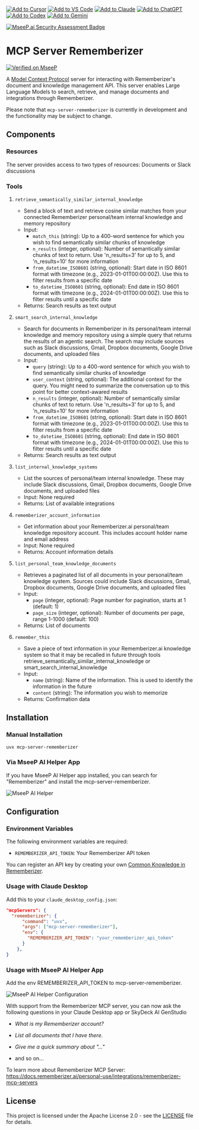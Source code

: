 [![Add to Cursor](https://fastmcp.me/badges/cursor_dark.svg)](https://fastmcp.me/MCP/Details/907/rememberizer)
[![Add to VS Code](https://fastmcp.me/badges/vscode_dark.svg)](https://fastmcp.me/MCP/Details/907/rememberizer)
[![Add to Claude](https://fastmcp.me/badges/claude_dark.svg)](https://fastmcp.me/MCP/Details/907/rememberizer)
[![Add to ChatGPT](https://fastmcp.me/badges/chatgpt_dark.svg)](https://fastmcp.me/MCP/Details/907/rememberizer)
[![Add to Codex](https://fastmcp.me/badges/codex_dark.svg)](https://fastmcp.me/MCP/Details/907/rememberizer)
[![Add to Gemini](https://fastmcp.me/badges/gemini_dark.svg)](https://fastmcp.me/MCP/Details/907/rememberizer)

[![MseeP.ai Security Assessment Badge](https://mseep.net/pr/skydeckai-mcp-server-rememberizer-badge.png)](https://mseep.ai/app/skydeckai-mcp-server-rememberizer)

# MCP Server Rememberizer

[![Verified on MseeP](https://mseep.ai/badge.svg)](https://mseep.ai/app/fe7a40fd-30c1-4767-84f9-d33bf997497e)

A [Model Context Protocol](https://www.anthropic.com/news/model-context-protocol) server for interacting with Rememberizer's document and knowledge management API. This server enables Large Language Models to search, retrieve, and manage documents and integrations through Rememberizer.

Please note that `mcp-server-rememberizer` is currently in development and the functionality may be subject to change.

## Components

### Resources

The server provides access to two types of resources: Documents or Slack discussions

### Tools

1. `retrieve_semantically_similar_internal_knowledge`

    - Send a block of text and retrieve cosine similar matches from your connected Rememberizer personal/team internal knowledge and memory repository
    - Input:
        - `match_this` (string): Up to a 400-word sentence for which you wish to find semantically similar chunks of knowledge
        - `n_results` (integer, optional): Number of semantically similar chunks of text to return. Use 'n_results=3' for up to 5, and 'n_results=10' for more information
        - `from_datetime_ISO8601` (string, optional): Start date in ISO 8601 format with timezone (e.g., 2023-01-01T00:00:00Z). Use this to filter results from a specific date
        - `to_datetime_ISO8601` (string, optional): End date in ISO 8601 format with timezone (e.g., 2024-01-01T00:00:00Z). Use this to filter results until a specific date
    - Returns: Search results as text output

2. `smart_search_internal_knowledge`

    - Search for documents in Rememberizer in its personal/team internal knowledge and memory repository using a simple query that returns the results of an agentic search. The search may include sources such as Slack discussions, Gmail, Dropbox documents, Google Drive documents, and uploaded files
    - Input:
        - `query` (string): Up to a 400-word sentence for which you wish to find semantically similar chunks of knowledge
        - `user_context` (string, optional): The additional context for the query. You might need to summarize the conversation up to this point for better context-awared results
        - `n_results` (integer, optional): Number of semantically similar chunks of text to return. Use 'n_results=3' for up to 5, and 'n_results=10' for more information
        - `from_datetime_ISO8601` (string, optional): Start date in ISO 8601 format with timezone (e.g., 2023-01-01T00:00:00Z). Use this to filter results from a specific date
        - `to_datetime_ISO8601` (string, optional): End date in ISO 8601 format with timezone (e.g., 2024-01-01T00:00:00Z). Use this to filter results until a specific date
    - Returns: Search results as text output

3. `list_internal_knowledge_systems`

    - List the sources of personal/team internal knowledge. These may include Slack discussions, Gmail, Dropbox documents, Google Drive documents, and uploaded files
    - Input: None required
    - Returns: List of available integrations

4. `rememberizer_account_information`

    - Get information about your Rememberizer.ai personal/team knowledge repository account. This includes account holder name and email address
    - Input: None required
    - Returns: Account information details

5. `list_personal_team_knowledge_documents`

    - Retrieves a paginated list of all documents in your personal/team knowledge system. Sources could include Slack discussions, Gmail, Dropbox documents, Google Drive documents, and uploaded files
    - Input:
        - `page` (integer, optional): Page number for pagination, starts at 1 (default: 1)
        - `page_size` (integer, optional): Number of documents per page, range 1-1000 (default: 100)
    - Returns: List of documents

6. `remember_this`

    - Save a piece of text information in your Rememberizer.ai knowledge system so that it may be recalled in future through tools retrieve_semantically_similar_internal_knowledge or smart_search_internal_knowledge
    - Input:
        - `name` (string): Name of the information. This is used to identify the information in the future
        - `content` (string): The information you wish to memorize
    - Returns: Confirmation data

## Installation

### Manual Installation

```bash
uvx mcp-server-rememberizer
```

### Via MseeP AI Helper App

If you have MseeP AI Helper app installed, you can search for "Rememberizer" and install the mcp-server-rememberizer.

![MseeP AI Helper](https://www.gitbook.com/cdn-cgi/image/dpr=2,width=760,onerror=redirect,format=auto/https%3A%2F%2Ffiles.gitbook.com%2Fv0%2Fb%2Fgitbook-x-prod.appspot.com%2Fo%2Fspaces%252FyNqpTh7Mh66N0RnO0k24%252Fuploads%252FuTpQuJffWohPRTvjmyVe%252FScreenshot%25202025-07-29%2520at%252014.43.12.png%3Falt%3Dmedia%26token%3D7f046f3b-dc69-4f09-8f8c-978097f0066e)

## Configuration

### Environment Variables

The following environment variables are required:

-   `REMEMBERIZER_API_TOKEN`: Your Rememberizer API token

You can register an API key by creating your own [Common Knowledge in Rememberizer](https://docs.rememberizer.ai/developer/registering-and-using-api-keys).

### Usage with Claude Desktop

Add this to your `claude_desktop_config.json`:

```json
"mcpServers": {
  "rememberizer": {
      "command": "uvx",
      "args": ["mcp-server-rememberizer"],
      "env": {
        "REMEMBERIZER_API_TOKEN": "your_rememberizer_api_token"
      }
    },
}
```

### Usage with MseeP AI Helper App

Add the env REMEMBERIZER_API_TOKEN to mcp-server-rememberizer.

![MseeP AI Helper Configuration](https://www.gitbook.com/cdn-cgi/image/dpr=2,width=760,onerror=redirect,format=auto/https%3A%2F%2Ffiles.gitbook.com%2Fv0%2Fb%2Fgitbook-x-prod.appspot.com%2Fo%2Fspaces%252FyNqpTh7Mh66N0RnO0k24%252Fuploads%252FHxisSUT1anmCpoHhW8CJ%252FScreenshot%25202025-07-29%2520at%252014.45.42.png%3Falt%3Dmedia%26token%3D1332394a-cdbe-4e7b-9099-1dbf14e58ffb)

With support from the Rememberizer MCP server, you can now ask the following questions in your Claude Desktop app or SkyDeck AI GenStudio

-   _What is my Rememberizer account?_

-   _List all documents that I have there._

-   _Give me a quick summary about "..."_

-   and so on...

To learn more about Rememberizer MCP Server: https://docs.rememberizer.ai/personal-use/integrations/rememberizer-mcp-servers

## License

This project is licensed under the Apache License 2.0 - see the [LICENSE](LICENSE) file for details.
